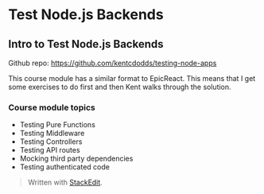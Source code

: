 # Test Node.js Backends

## Intro to Test Node.js Backends
Github repo: https://github.com/kentcdodds/testing-node-apps

This course module has a similar format to EpicReact. This means that I get some exercises to do first and then Kent walks through the solution.

### Course module topics
-   Testing Pure Functions
-   Testing Middleware
-   Testing Controllers
-   Testing API routes
-   Mocking third party dependencies
-   Testing authenticated code



> Written with [StackEdit](https://stackedit.io/).
<!--stackedit_data:
eyJoaXN0b3J5IjpbLTE1NzMxMTQwNDgsLTEzMTAyODQ5XX0=
-->